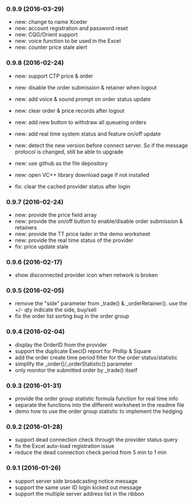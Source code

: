 ﻿### 0.9.9 (2016-03-29)
* new: change to name Xceder
* new: account registration and password reset
* new: CQG/Orient support
* new: voice function to be used in the Excel
* new: counter price stale alert


### 0.9.8 (2016-02-24)

* new: support CTP price & order
* new: disable the order submission & retainer when logout
* new: add voice & sound prompt on order status update
* new: clear order & price records after logout
* new: add new button to withdraw all queueing orders
* new: add real time system status and feature on/off update
* new: detect the new version before connect server. So if the message protocol is changed, still be able to upgrade
* new: use github as the file depository
* new: open VC++ library download page if not installed 

* fix: clear the cached provider status after login 

### 0.9.7 (2016-02-24)

* new: provide the price field array
* new: provide the on/off button to enable/disable order submission & retainers
* new: provide the TT price lader in the demo worksheet
* new: provide the real time status of the provider
* fix: price update stale

### 0.9.6 (2016-02-17)

* show disconnected provider icon when network is broken

### 0.9.5 (2016-02-05)

* remove the "side" parameter from _trade() & _orderRetainer(). use the +/- qty indicate the side, buy/sell
* fix the order list sorting bug in the order group

### 0.9.4 (2016-02-04)

* display the OrderID from the provider 
* support the duplicate ExecID report for Phillip & Square 
* add the order create time period filter for the order status/statistic
* simplify the _order()/_orderStatistic() parameter
* only monitor the submitted order by _trade() itself

### 0.9.3 (2016-01-31)

* provide the order group statistic formula function for real time info
* separate the functions into the different worksheet in the readme file
* demo how to use the order group statistic to implement the hedging

### 0.9.2 (2016-01-28)

* support dead connection check through the provider status query
* fix the Excel auto-load registration issue
* reduce the dead connection check period from 5 min to 1 min


### 0.9.1 (2016-01-26)

* support server side broadcasting notice message
* support the same user ID login kicked out message
* support the multiple server address list in the ribbon
